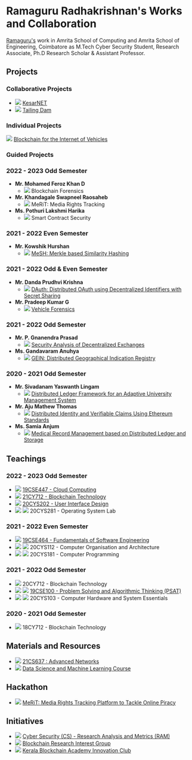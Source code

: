 # Ramaguru Radhakrishnan's Works and Collaboration 

[Ramaguru's](https://ramagururadhakrishnan.github.io/) work in Amrita School of Computing and Amrita School of Engineering, Coimbatore as M.Tech Cyber Security Student, Research Associate, Ph.D Research Scholar & Assistant Professor.

## Projects 

### Collaborative Projects
- <img src="https://img.shields.io/badge/-Koyo-blue"/> <a href=""> KesarNET</a>
- <img src="https://img.shields.io/badge/-Koyo-blue"/> <a href=""> Tailing Dam</a>

### Individual Projects

![](https://img.shields.io/badge/-MTech_Dissertation-blue) <a href=""> Blockchain for the Internet of Vehicles</a>

### Guided Projects

### 2022 - 2023 Odd Semester

- **Mr. Mohamed Feroz Khan D**
    - <img src="https://img.shields.io/badge/MTech_Dissertation-21CYS_MTech-purple"/> Blockchain Forensics
- **Mr. Khandagale Swapneel Raosaheb**
    - <img src="https://img.shields.io/badge/MTech_Dissertation-21CYS_MTech-purple"/> MeRiT: Media Rights Tracking
- **Ms. Pothuri Lakshmi Harika**
    - <img src="https://img.shields.io/badge/MTech_Dissertation-21CYS_MTech-purple"/> Smart Contract Security

### 2021 - 2022 Even Semester  

- **Mr. Kowshik Hurshan**
    - <img src="https://img.shields.io/badge/MTech_Dissertation-20CYS_MTech-blue"/> <a href=""> MeSH: Merkle based Similarity Hashing</a>
    
### 2021 - 2022 Odd & Even Semester    

- **Mr. Danda Prudhvi Krishna** 
    - <img src="https://img.shields.io/badge/MTech_Dissertation-20CYS_MTech-blue"/> <a href=""> DAuth: Distributed OAuth using Decentralized Identifiers with Secret Sharing</a> <br/>
- **Mr. Pradeep Kumar G** 
    - <img src="https://img.shields.io/badge/MTech_Dissertation-20CYS_MTech-blue"/> <a href=""> Vehicle Forensics</a> <br/>

### 2021 - 2022 Odd Semester    

- **Mr. P. Gnanendra Prasad**
    - <img src="https://img.shields.io/badge/Blockchain_Course-20CYS_MTech-blue"/> <a href=""> Security Analysis of Decentralized Exchanges</a> <br/>
- **Ms. Gandavaram Anuhya**
    - <img src="https://img.shields.io/badge/Blockchain_Course-20CYS_MTech-blue"/> <a href="https://amrita-tifac-cyber-blockchain.github.io/GEIN-Distributed-Geographical-Indication-Registry/"> GEIN: Distributed Geographical Indication Registry</a> <br/>

### 2020 - 2021 Odd Semester

- **Mr. Sivadanam Yaswanth Lingam**
    - <img src="https://img.shields.io/badge/Blockchain_Course-19CYS_MTech-purple"/> <a href="https://amrita-tifac-cyber-blockchain.github.io/Distributed-Ledger-Framework-for-an-Adaptive-University-Management-System/"> Distributed Ledger Framework for an Adaptive University Management System</a> <br/>
- **Mr. Aju Mathew Thomas** 
    - <img src="https://img.shields.io/badge/Blockchain_Course-19CYS_MTech-purple"/> <a href="https://amrita-tifac-cyber-blockchain.github.io/Distributed-Identity-and-Verifiable-Claims-Using-Ethereum-Standards/"> Distributed Identity and Verifiable Claims Using Ethereum Standards</a> <br/>
- **Ms. Samia Anjum** 
    - <img src="https://img.shields.io/badge/Blockchain_Course-19CYS_MTech-purple"/> <a href="https://amrita-tifac-cyber-blockchain.github.io/Patient-Medical-Records"> Medical Record Management based on Distributed Ledger and Storage</a> <br/>

## Teachings

### 2022 - 2023 Odd Semester

- ![](https://img.shields.io/badge/-Asst_Prof-blue) <a href="https://amrita-tifac-cyber-blockchain.github.io/19CSE447-Cloud-Computing/"> 19CSE447 - Cloud Computing </a> 
- ![](https://img.shields.io/badge/-Asst_Prof-blue) <a href="https://amrita-tifac-cyber-blockchain.github.io/21CY712-Blockchain-Technology/"> 21CY712 - Blockchain Technology</a>
- ![](https://img.shields.io/badge/-Asst_Prof-blue) <a href="https://amrita-tifac-cyber-blockchain.github.io/20CYS202-User-Interface-Design/">20CYS202 - User Interface Design</a> 
- ![](https://img.shields.io/badge/-Asst_Prof-blue) ![](https://img.shields.io/badge/-Lab_Support-lightblue) 20CYS281 - Operating System Lab

### 2021 - 2022 Even Semester

- ![](https://img.shields.io/badge/-Asst_Prof-blue) <a href="https://amrita-tifac-cyber-blockchain.github.io/19CSE464-Fundamentals-of-Software-Engineering/"> 19CSE464 - Fundamentals of Software Engineering </a>
- ![](https://img.shields.io/badge/-Asst_Prof-blue) ![](https://img.shields.io/badge/-Lab_Support-lightblue) 20CYS112 - Computer Organisation and Architecture
- ![](https://img.shields.io/badge/-Asst_Prof-blue) ![](https://img.shields.io/badge/-Lab_Support-lightblue) 20CYS181 - Computer Programming


### 2021 - 2022 Odd Semester

- ![](https://img.shields.io/badge/-Research_Associate_and_Asst_Prof-blue) 20CY712 - Blockchain Technology
- ![](https://img.shields.io/badge/-Asst_Prof-blue) ![](https://img.shields.io/badge/-Lab_Support-lightblue) <a href="https://amrita-tifac-cyber-blockchain.github.io/19CSE100-Problem-Solving-and-Algorithmic-Thinking/"> 19CSE100 - Problem Solving and Algorithmic Thinking (PSAT) </a>
- ![](https://img.shields.io/badge/-Asst_Prof-blue) ![](https://img.shields.io/badge/-Lab_Support-lightblue) 20CYS103 - Computer Hardware and System Essentials

### 2020 - 2021 Odd Semester

- ![](https://img.shields.io/badge/-Research_Associate-blue) 18CY712 - Blockchain Technology

## Materials and Resources 
- ![](https://img.shields.io/badge/-PhD-blue) [21CS637 : Advanced Networks](https://amrita-tifac-cyber-blockchain.github.io/21CS637-Advanced-Networks/)
- ![](https://img.shields.io/badge/-PhD-blue) [Data Science and Machine Learning Course](https://amrita-tifac-cyber-blockchain.github.io/Coursera-Datascience-and-Machine-Learning/)

## Hackathon 
- ![](https://img.shields.io/badge/-PhD-blue) [MeRiT: Media Rights Tracking Platform to Tackle Online Piracy](https://amrita-tifac-cyber-blockchain.github.io/MeRiT/)

## Initiatives

- ![](https://img.shields.io/badge/-PhD-blue) [Cyber Security (CS) - Research Analysis and Metrics (RAM)](https://amrita-tifac-cyber-blockchain.github.io/CS-RAM/)
- ![](https://img.shields.io/badge/-PhD-blue) [Blockchain Research Interest Group](https://amrita-tifac-cyber-blockchain.github.io/B-RIG/)
- ![](https://img.shields.io/badge/-Asst._Prof-blue) [Kerala Blockchain Academy Innovation Club](https://amrita-tifac-cyber-blockchain.github.io/Kerala-Blockchain-Academy-Innovation-Club/)


